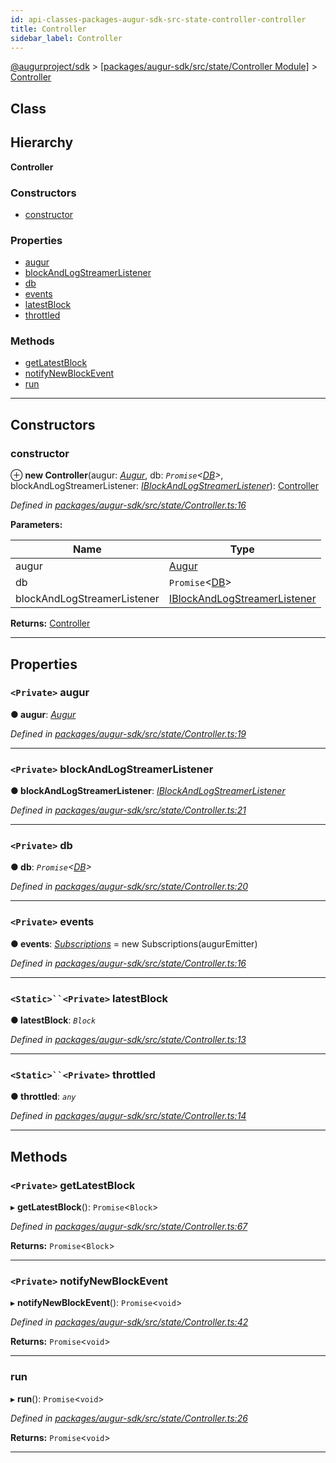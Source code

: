 ```yaml
---
id: api-classes-packages-augur-sdk-src-state-controller-controller
title: Controller
sidebar_label: Controller
---
```


[@augurproject/sdk](api-readme.md) > [[packages/augur-sdk/src/state/Controller Module]](api-modules-packages-augur-sdk-src-state-controller-module.md) > [Controller](api-classes-packages-augur-sdk-src-state-controller-controller.md)

## Class

## Hierarchy

**Controller**

### Constructors

* [constructor](api-classes-packages-augur-sdk-src-state-controller-controller.md#constructor)

### Properties

* [augur](api-classes-packages-augur-sdk-src-state-controller-controller.md#augur)
* [blockAndLogStreamerListener](api-classes-packages-augur-sdk-src-state-controller-controller.md#blockandlogstreamerlistener)
* [db](api-classes-packages-augur-sdk-src-state-controller-controller.md#db)
* [events](api-classes-packages-augur-sdk-src-state-controller-controller.md#events)
* [latestBlock](api-classes-packages-augur-sdk-src-state-controller-controller.md#latestblock)
* [throttled](api-classes-packages-augur-sdk-src-state-controller-controller.md#throttled)

### Methods

* [getLatestBlock](api-classes-packages-augur-sdk-src-state-controller-controller.md#getlatestblock)
* [notifyNewBlockEvent](api-classes-packages-augur-sdk-src-state-controller-controller.md#notifynewblockevent)
* [run](api-classes-packages-augur-sdk-src-state-controller-controller.md#run)

---

## Constructors

<a id="constructor"></a>

###  constructor

⊕ **new Controller**(augur: *[Augur](api-classes-packages-augur-sdk-src-augur-augur.md)*, db: *`Promise`<[DB](api-classes-packages-augur-sdk-src-state-db-db-db.md)>*, blockAndLogStreamerListener: *[IBlockAndLogStreamerListener](api-interfaces-packages-augur-sdk-src-state-db-blockandlogstreamerlistener-iblockandlogstreamerlistener.md)*): [Controller](api-classes-packages-augur-sdk-src-state-controller-controller.md)

*Defined in [packages/augur-sdk/src/state/Controller.ts:16](https://github.com/AugurProject/augur/blob/a689f5d0f9/packages/augur-sdk/src/state/Controller.ts#L16)*

**Parameters:**

| Name | Type |
| ------ | ------ |
| augur | [Augur](api-classes-packages-augur-sdk-src-augur-augur.md) |
| db | `Promise`<[DB](api-classes-packages-augur-sdk-src-state-db-db-db.md)> |
| blockAndLogStreamerListener | [IBlockAndLogStreamerListener](api-interfaces-packages-augur-sdk-src-state-db-blockandlogstreamerlistener-iblockandlogstreamerlistener.md) |

**Returns:** [Controller](api-classes-packages-augur-sdk-src-state-controller-controller.md)

___

## Properties

<a id="augur"></a>

### `<Private>` augur

**● augur**: *[Augur](api-classes-packages-augur-sdk-src-augur-augur.md)*

*Defined in [packages/augur-sdk/src/state/Controller.ts:19](https://github.com/AugurProject/augur/blob/a689f5d0f9/packages/augur-sdk/src/state/Controller.ts#L19)*

___
<a id="blockandlogstreamerlistener"></a>

### `<Private>` blockAndLogStreamerListener

**● blockAndLogStreamerListener**: *[IBlockAndLogStreamerListener](api-interfaces-packages-augur-sdk-src-state-db-blockandlogstreamerlistener-iblockandlogstreamerlistener.md)*

*Defined in [packages/augur-sdk/src/state/Controller.ts:21](https://github.com/AugurProject/augur/blob/a689f5d0f9/packages/augur-sdk/src/state/Controller.ts#L21)*

___
<a id="db"></a>

### `<Private>` db

**● db**: *`Promise`<[DB](api-classes-packages-augur-sdk-src-state-db-db-db.md)>*

*Defined in [packages/augur-sdk/src/state/Controller.ts:20](https://github.com/AugurProject/augur/blob/a689f5d0f9/packages/augur-sdk/src/state/Controller.ts#L20)*

___
<a id="events"></a>

### `<Private>` events

**● events**: *[Subscriptions](api-classes-packages-augur-sdk-src-subscriptions-subscriptions.md)* =  new Subscriptions(augurEmitter)

*Defined in [packages/augur-sdk/src/state/Controller.ts:16](https://github.com/AugurProject/augur/blob/a689f5d0f9/packages/augur-sdk/src/state/Controller.ts#L16)*

___
<a id="latestblock"></a>

### `<Static>``<Private>` latestBlock

**● latestBlock**: *`Block`*

*Defined in [packages/augur-sdk/src/state/Controller.ts:13](https://github.com/AugurProject/augur/blob/a689f5d0f9/packages/augur-sdk/src/state/Controller.ts#L13)*

___
<a id="throttled"></a>

### `<Static>``<Private>` throttled

**● throttled**: *`any`*

*Defined in [packages/augur-sdk/src/state/Controller.ts:14](https://github.com/AugurProject/augur/blob/a689f5d0f9/packages/augur-sdk/src/state/Controller.ts#L14)*

___

## Methods

<a id="getlatestblock"></a>

### `<Private>` getLatestBlock

▸ **getLatestBlock**(): `Promise`<`Block`>

*Defined in [packages/augur-sdk/src/state/Controller.ts:67](https://github.com/AugurProject/augur/blob/a689f5d0f9/packages/augur-sdk/src/state/Controller.ts#L67)*

**Returns:** `Promise`<`Block`>

___
<a id="notifynewblockevent"></a>

### `<Private>` notifyNewBlockEvent

▸ **notifyNewBlockEvent**(): `Promise`<`void`>

*Defined in [packages/augur-sdk/src/state/Controller.ts:42](https://github.com/AugurProject/augur/blob/a689f5d0f9/packages/augur-sdk/src/state/Controller.ts#L42)*

**Returns:** `Promise`<`void`>

___
<a id="run"></a>

###  run

▸ **run**(): `Promise`<`void`>

*Defined in [packages/augur-sdk/src/state/Controller.ts:26](https://github.com/AugurProject/augur/blob/a689f5d0f9/packages/augur-sdk/src/state/Controller.ts#L26)*

**Returns:** `Promise`<`void`>

___

